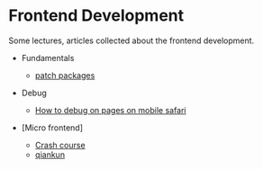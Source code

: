 # Frontend Development 


Some lectures, articles collected about the frontend development.

- Fundamentals
  - [patch packages](https://www.youtube.com/watch?v=2AVs-Yh1bS8&t=139s&ab_channel=BenAwad)

- Debug
  - [How to debug on  pages on mobile safari](https://www.busbud.com/blog/debug-ios-safari-mac/)

- [Micro frontend]
  -  [Crash course](https://www.youtube.com/watch?v=lKKsjpH09dU&ab_channel=freeCodeCamp.org)
  -  [qiankun](https://qiankun.umijs.org/zh/api)

